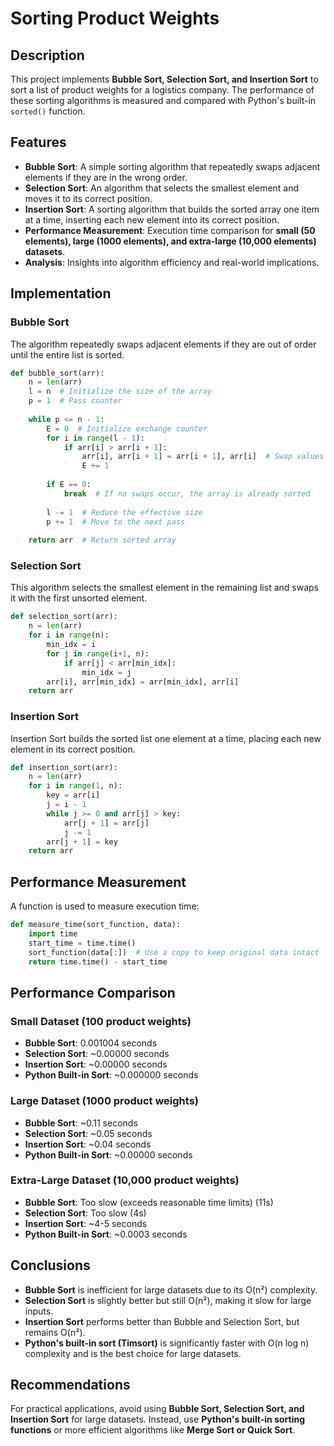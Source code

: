 # Sorting Product Weights

## Description
This project implements **Bubble Sort, Selection Sort, and Insertion Sort** to sort a list of product weights for a logistics company. The performance of these sorting algorithms is measured and compared with Python's built-in `sorted()` function.

## Features
- **Bubble Sort**: A simple sorting algorithm that repeatedly swaps adjacent elements if they are in the wrong order.
- **Selection Sort**: An algorithm that selects the smallest element and moves it to its correct position.
- **Insertion Sort**: A sorting algorithm that builds the sorted array one item at a time, inserting each new element into its correct position.
- **Performance Measurement**: Execution time comparison for **small (50 elements), large (1000 elements), and extra-large (10,000 elements) datasets**.
- **Analysis**: Insights into algorithm efficiency and real-world implications.

## Implementation

### Bubble Sort
The algorithm repeatedly swaps adjacent elements if they are out of order until the entire list is sorted.

```python
def bubble_sort(arr):
    n = len(arr)
    l = n  # Initialize the size of the array
    p = 1  # Pass counter
    
    while p <= n - 1:
        E = 0  # Initialize exchange counter
        for i in range(l - 1):
            if arr[i] > arr[i + 1]:
                arr[i], arr[i + 1] = arr[i + 1], arr[i]  # Swap values
                E += 1
        
        if E == 0:
            break  # If no swaps occur, the array is already sorted
        
        l -= 1  # Reduce the effective size
        p += 1  # Move to the next pass
    
    return arr  # Return sorted array
```

### Selection Sort
This algorithm selects the smallest element in the remaining list and swaps it with the first unsorted element.

```python
def selection_sort(arr):
    n = len(arr)
    for i in range(n):
        min_idx = i
        for j in range(i+1, n):
            if arr[j] < arr[min_idx]:
                min_idx = j
        arr[i], arr[min_idx] = arr[min_idx], arr[i]
    return arr
```

### Insertion Sort
Insertion Sort builds the sorted list one element at a time, placing each new element in its correct position.

```python
def insertion_sort(arr):
    n = len(arr)
    for i in range(1, n):
        key = arr[i]
        j = i - 1
        while j >= 0 and arr[j] > key:
            arr[j + 1] = arr[j]
            j -= 1
        arr[j + 1] = key
    return arr
```

## Performance Measurement
A function is used to measure execution time:

```python
def measure_time(sort_function, data):
    import time
    start_time = time.time()
    sort_function(data[:])  # Use a copy to keep original data intact
    return time.time() - start_time
```

## Performance Comparison

### Small Dataset (100 product weights)
- **Bubble Sort**: 0.001004 seconds
- **Selection Sort**: ~0.00000 seconds
- **Insertion Sort**: ~0.00000 seconds
- **Python Built-in Sort**: ~0.000000 seconds

### Large Dataset (1000 product weights)
- **Bubble Sort**: ~0.11 seconds
- **Selection Sort**: ~0.05 seconds
- **Insertion Sort**: ~0.04 seconds
- **Python Built-in Sort**: ~0.00000 seconds

### Extra-Large Dataset (10,000 product weights)
- **Bubble Sort**:  Too slow (exceeds reasonable time limits) (11s)
- **Selection Sort**:  Too slow (4s)
- **Insertion Sort**: ~4-5 seconds
- **Python Built-in Sort**: ~0.0003 seconds

## Conclusions
- **Bubble Sort** is inefficient for large datasets due to its O(n²) complexity.
- **Selection Sort** is slightly better but still O(n²), making it slow for large inputs.
- **Insertion Sort** performs better than Bubble and Selection Sort, but remains O(n²).
- **Python's built-in sort (Timsort)** is significantly faster with O(n log n) complexity and is the best choice for large datasets.

## Recommendations
For practical applications, avoid using **Bubble Sort, Selection Sort, and Insertion Sort** for large datasets. Instead, use **Python's built-in sorting functions** or more efficient algorithms like **Merge Sort or Quick Sort**.
